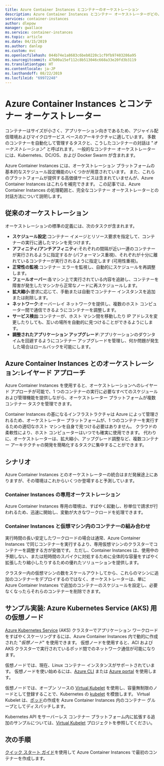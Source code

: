 ```yaml
---
title: Azure Container Instances とコンテナーのオーケストレーション
description: Azure Container Instances とコンテナー オーケストレーターがどのように対話するかを理解します。
services: container-instances
author: dlepow
manager: gwallace
ms.service: container-instances
ms.topic: article
ms.date: 04/15/2019
ms.author: danlep
ms.custom: mvc
ms.openlocfilehash: 044b74e1a8683c6beb0220c1cf9fb97403286a95
ms.sourcegitcommit: 47b00a15ef112c8b513046c668a33e20fd3b3119
ms.translationtype: HT
ms.contentlocale: ja-JP
ms.lasthandoff: 08/22/2019
ms.locfileid: "69972248"
---
```

# <a name="azure-container-instances-and-container-orchestrators"></a>Azure Container Instances とコンテナー オーケストレーター

コンテナーはサイズが小さく、アプリケーション向きであるため、アジャイル配信環境およびマイクロサービス ベースのアーキテクチャに適しています。 多数のコンテナーを自動化して管理するタスクと、こうしたコンテナーの対話は "*オーケストレーション*" と呼ばれます。 一般的なコンテナー オーケストレーターには、Kubernetes、DC/OS、および Docker Swarm が含まれます。

Azure Container Instances には、オーケストレーション プラットフォームの基本的なスケジュール設定機能のいくつかが用意されています。 また、これらのプラットフォームが提供する高価値サービスは含まれていませんが、Azure Container Instances はこれらを補完できます。 この記事では、Azure Container Instances の処理範囲と、完全なコンテナー オーケストレーターとの対話方法について説明します。

## <a name="traditional-orchestration"></a>従来のオーケストレーション

オーケストレーションの標準の定義には、次のタスクが含まれます。

- **スケジュール設定**:コンテナー イメージとリソース要求を指定して、コンテナーの実行に適したマシンを見つけます。
- **アフィニティ/アンチアフィニティ**:それぞれの間隔が近い一連のコンテナーが実行されるように指定するか (パフォーマンス重視)、それぞれが十分に離れているコンテナーが実行されるように指定します (可用性重視)。
- **正常性の監視**:コンテナー エラーを監視し、自動的にスケジュールを再調整します。
- **フェールオーバー**:各マシン上で実行されている内容を追跡し、コンテナーを障害が発生したマシンから正常なノードに再スケジュールします。
- **拡大縮小**:要求に応じて、手動または自動でコンテナー インスタンスを追加または削除します。
- **ネットワーク**:オーバーレイ ネットワークを提供し、複数のホスト コンピューター間で通信できるようにコンテナーを調整します。
- **サービス検出**:コンテナーが、ホスト マシン間を移動したり IP アドレスを変更したりしても、互いの場所を自動的に見つけることができるようにします。
- **調整されたアプリケーション アップグレード**:アプリケーションのダウンタイムを回避するようにコンテナー アップグレードを管理し、何か問題が発生した場合はロールバックを可能にします。

## <a name="orchestration-with-azure-container-instances-a-layered-approach"></a>Azure Container Instances とのオーケストレーション:レイヤード アプローチ

Azure Container Instances を使用すると、オーケストレーションへのレイヤード アプローチが可能で、1 つのコンテナーの実行に必要なすべてのスケジュールおよび管理機能を提供しながら、オーケストレーター プラットフォームが複数コンテナー タスクを管理できます。

Container Instances の基になるインフラストラクチャは Azure によって管理されるため、オーケストレーター プラットフォームが、1 つのコンテナーを実行するための適切なホスト マシンを自身で見つける必要はありません。 クラウドの柔軟性により、ホスト コンピューターはいつでも確実に使用できます。 代わりに、オーケストレーターは、拡大縮小、アップグレード調整など、複数コンテナー アーキテクチャの開発を簡略化するタスクに集中することができます。

## <a name="scenarios"></a>シナリオ

Azure Container Instances とのオーケストレーターの統合はまだ発展途上にありますが、その環境はこれからいくつか登場すると予測しています。

### <a name="orchestration-of-container-instances-exclusively"></a>Container Instances の専用オーケストレーション

Azure Container Instances 専用の環境は、すばやく起動し、秒単位で請求が行われるため、迅速に開始し、変動が大きなワークロードを処理できます。

### <a name="combination-of-container-instances-and-containers-in-virtual-machines"></a>Container Instances と仮想マシン内のコンテナーの組み合わせ

実行時間の長い安定したワークロードの場合は通常、Azure Container Instances で同じコンテナーを実行するより、専用仮想マシンのクラスターでコンテナーを調整する方が安価です。 ただし、Container Instances は、使用中の予期しない、または短時間のスパイクに対処するために全体的な容量をすばやく拡張したり縮小したりするための優れたソリューションを提供します。

クラスター内の仮想マシンの数をスケールアウトしてから、これらのマシンに追加のコンテナーをデプロイするのではなく、オーケストレーターは、単に Azure Container Instances で追加のコンテナーのスケジュールを設定し、必要なくなったらそれらのコンテナーを削除できます。

## <a name="sample-implementation-virtual-nodes-for-azure-kubernetes-service-aks"></a>サンプル実装: Azure Kubernetes Service (AKS) 用の仮想ノード

[Azure Kubernetes Service](../aks/intro-kubernetes.md) (AKS) クラスターでアプリケーション ワークロードをすばやくスケーリングするには、Azure Container Instances 内で動的に作成された "*仮想ノード*" を使用できます。 仮想ノードを使用すると、ACI および AKS クラスターで実行されているポッド間でのネットワーク通信が可能になります。 

仮想ノードでは、現在、Linux コンテナー インスタンスがサポートされています。 仮想ノードを使い始めるには、[Azure CLI](https://go.microsoft.com/fwlink/?linkid=2047538) または [Azure portal](https://go.microsoft.com/fwlink/?linkid=2047545) を使用します。

仮想ノードでは、オープン ソースの [Virtual Kubelet][aci-connector-k8s] を使用し、容量無制限のノードとして登録することで、Kubernetes の [kubelet][kubelet-doc] を模倣します。 Virtual Kubelet は、[ポッド][pod-doc]の作成を Azure Container Instances 内のコンテナー グループとしてディスパッチします。

Kubernetes API をサーバーレス コンテナー プラットフォーム内に拡張する追加のサンプルについては、[Virtual Kubelet](https://github.com/virtual-kubelet/virtual-kubelet) プロジェクトを参照してください。

## <a name="next-steps"></a>次の手順

[クイック スタート ガイド](container-instances-quickstart.md)を使用して Azure Container Instances で最初のコンテナーを作成します。

<!-- IMAGES -->

<!-- LINKS -->
[aci-connector-k8s]: https://github.com/virtual-kubelet/azure-aci
[kubelet-doc]: https://kubernetes.io/docs/admin/kubelet/
[pod-doc]: https://kubernetes.io/docs/concepts/workloads/pods/pod/
